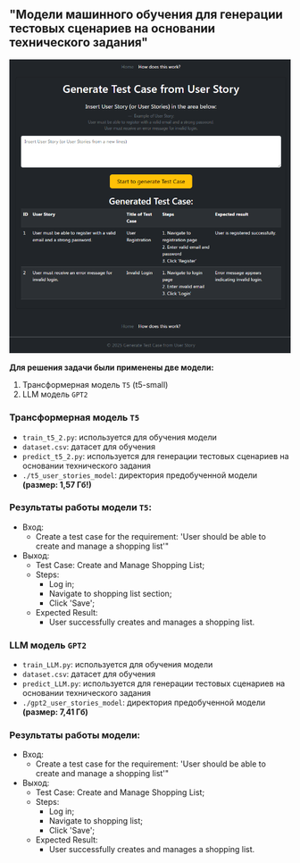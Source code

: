 ## "Модели машинного обучения для генерации тестовых сценариев на основании технического задания"

![Иллюстрация к проекту](https://github.com/artemdashkov/VKR/blob/main/start_page.PNG)

**Для решения задачи были применены две модели:**
1. Трансформерная модель `Т5` (t5-small)
2. LLM модель `GPT2`

### Трансформерная модель `Т5`
- `train_t5_2.py`: используется для обучения модели
- `dataset.csv`: датасет для обучения
- `predict_t5_2.py`: используется для генерации тестовых сценариев на основании технического задания
- `./t5_user_stories_model`: директория предобученной модели **(размер: 1,57 Гб!)**

### Результаты работы модели `Т5`:
- Вход:
    - Create a test case for the requirement: 'User should be able to create and manage a shopping list'"
- Выход: 
    - Test Case: Create and Manage Shopping List; 
    - Steps: 
        - Log in; 
        - Navigate to shopping list section; 
        - Click 'Save';  
    - Expected Result: 
        - User successfully creates and manages a shopping list.

### LLM модель `GPT2`
- `train_LLM.py`: используется для обучения модели
- `dataset.csv`: датасет для обучения
- `predict_LLM.py`: используется для генерации тестовых сценариев на основании технического задания 
- `./gpt2_user_stories_model`: директория предобученной модели **(размер: 7,41 Гб)**

### Результаты работы модели:
- Вход:
    - Create a test case for the requirement: 'User should be able to create and manage a shopping list'"
- Выход: 
    - Test Case: Create and Manage Shopping List; 
    - Steps: 
        - Log in; 
        - Navigate to shopping list; 
        - Click 'Save'; 
    - Expected Result: 
        - User successfully creates and manages a shopping list.


